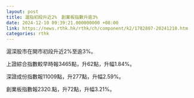 ```yaml
---
layout: post
title: 滬指初段升近2%　創業板指數升逾3%
date: 2024-12-10 09:39:21.000000000 +08:00
link: https://news.rthk.hk/rthk/ch/component/k2/1782807-20241210.htm
categories: rthk
---
```


滬深股市在開市初段升近2%至逾3%。

上證綜合指數較早時報3465點，升62點，升幅1.84%。

深證成份指數報11009點，升277點，升幅2.59%。

創業板指數報2320.點，升72點，升幅3.21%。
